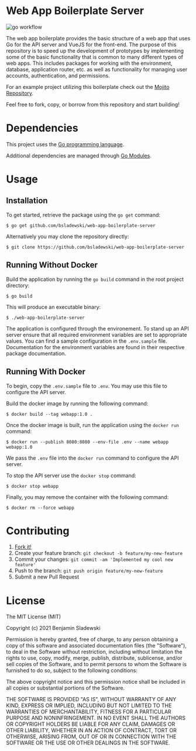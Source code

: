 # Web App Boilerplate Server

![go workflow](https://github.com/bsladewski/web-app-boilerplate-server/workflows/Go/badge.svg)

The web app boilerplate provides the basic structure of a web app that uses Go for the API server and VueJS for the front-end. The purpose of this repository is to speed up the development of prototypes by implementing some of the basic functionality that is common to many different types of web apps. This includes packages for working with the environment, database, application router, etc. as well as functionality for managing user accounts, authentication, and permissions.

For an example project utilizing this boilerplate check out the [Mojito Repository](https://github.com/bsladewski/mojito).

Feel free to fork, copy, or borrow from this repository and start building!

# Dependencies

This project uses the [Go programming language](https://golang.org/dl/).

Additional dependencies are managed through [Go Modules](https://blog.golang.org/using-go-modules).

# Usage

## Installation

To get started, retrieve the package using the `go get` command:

`$ go get github.com/bsladewski/web-app-boilerplate-server`

Alternatively you may clone the repository directly:

`$ git clone https://github.com/bsladewski/web-app-boilerplate-server`

## Running Without Docker

Build the application by running the `go build` command in the root project directory:

`$ go build`

This will produce an executable binary:

`$ ./web-app-boilerplate-server`

The application is configured through the environement. To stand up an API server ensure that all required environment variables are set to appropriate values. You can find a sample configuration in the `.env.sample` file. Documentation for the environment variables are found in their respective package documentation.

## Running With Docker

To begin, copy the `.env.sample` file to `.env`. You may use this file to configure the API server.

Build the docker image by running the following command:

`$ docker build --tag webapp:1.0 .`

Once the docker image is built, run the application using the `docker run` command:

`$ docker run --publish 8080:8080 --env-file .env --name webapp webapp:1.0`

We pass the `.env` file into the `docker run` command to configure the API server.

To stop the API server use the `docker stop` command:

`$ docker stop webapp`

Finally, you may remove the container with the following command:

`$ docker rm --force webapp`

# Contributing

1. [Fork it!](https://github.com/bsladewski/web-app-boilerplate-server/fork)
2. Create your feature branch: `git checkout -b feature/my-new-feature`
3. Commit your changes: `git commit -am 'Implemented my cool new feature'`
4. Push to the branch: `git push origin feature/my-new-feature`
5. Submit a new Pull Request

# License

The MIT License (MIT)

Copyright (c) 2021 Benjamin Sladewski

Permission is hereby granted, free of charge, to any person obtaining a copy of this software and associated documentation files (the "Software"), to deal in the Software without restriction, including without limitation the rights to use, copy, modify, merge, publish, distribute, sublicense, and/or sell copies of the Software, and to permit persons to whom the Software is furnished to do so, subject to the following conditions:

The above copyright notice and this permission notice shall be included in all copies or substantial portions of the Software.

THE SOFTWARE IS PROVIDED "AS IS", WITHOUT WARRANTY OF ANY KIND, EXPRESS OR IMPLIED, INCLUDING BUT NOT LIMITED TO THE WARRANTIES OF MERCHANTABILITY, FITNESS FOR A PARTICULAR PURPOSE AND NONINFRINGEMENT. IN NO EVENT SHALL THE AUTHORS OR COPYRIGHT HOLDERS BE LIABLE FOR ANY CLAIM, DAMAGES OR OTHER LIABILITY, WHETHER IN AN ACTION OF CONTRACT, TORT OR OTHERWISE, ARISING FROM, OUT OF OR IN CONNECTION WITH THE SOFTWARE OR THE USE OR OTHER DEALINGS IN THE SOFTWARE.
